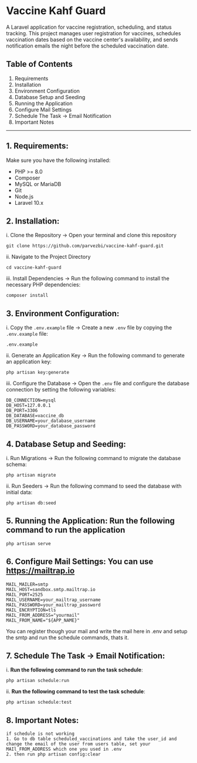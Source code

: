 # Vaccine Kahf Guard

A Laravel application for vaccine registration, scheduling, and status tracking. This project manages user registration for vaccines, schedules vaccination dates based on the vaccine center's availability, and sends notification emails the night before the scheduled vaccination date.

## Table of Contents

1. Requirements
2. Installation
3. Environment Configuration
4. Database Setup and Seeding
5. Running the Application
6. Configure Mail Settings
7. Schedule The Task -> Email Notification
8. Important Notes

---

## 1. **Requirements**:

Make sure you have the following installed:

- PHP >= 8.0
- Composer
- MySQL or MariaDB
- Git
- Node.js
- Laravel 10.x

## 2. **Installation**:

i. Clone the Repository -> Open your terminal and clone this repository

    git clone https://github.com/parvezbi/vaccine-kahf-guard.git


ii. Navigate to the Project Directory

    cd vaccine-kahf-guard

iii. Install Dependencies -> Run the following command to install the necessary PHP dependencies:

    composer install

## 3. **Environment Configuration**:

i. Copy the `.env.example` file -> Create a new `.env` file by copying the `.env.example` file:

    .env.example

ii. Generate an Application Key -> Run the following command to generate an application key:

    php artisan key:generate

iii. Configure the Database -> Open the `.env` file and configure the database connection by setting the following variables:

    DB_CONNECTION=mysql
    DB_HOST=127.0.0.1
    DB_PORT=3306
    DB_DATABASE=vaccine_db
    DB_USERNAME=your_database_username
    DB_PASSWORD=your_database_password
    

## 4. **Database Setup and Seeding**:

i. Run Migrations -> Run the following command to migrate the database schema:

    php artisan migrate

ii. Run Seeders -> Run the following command to seed the database with initial data:

    php artisan db:seed

## 5. **Running the Application**: Run the following command to run the application

    php artisan serve

## 6. **Configure Mail Settings**: You can use https://mailtrap.io

    MAIL_MAILER=smtp
    MAIL_HOST=sandbox.smtp.mailtrap.io
    MAIL_PORT=2525
    MAIL_USERNAME=your_mailtrap_username
    MAIL_PASSWORD=your_mailtrap_password
    MAIL_ENCRYPTION=tls
    MAIL_FROM_ADDRESS="yourmail"
    MAIL_FROM_NAME="${APP_NAME}"

   You can register though your mail and write the mail here in .env and setup the smtp and run the schedule commands, thats it.

## 7. **Schedule The Task -> Email Notification**:

i. **Run the following command to run the task schedule**:
    
    php artisan schedule:run

ii. **Run the following command to test the task schedule**:

    php artisan schedule:test

## 8. **Important Notes**:
	if schedule is not working
	1. Go to db table scheduled_vaccinations and take the user_id and change the email of the user from users table, set your MAIl_FROM_ADDRESS which one you used in .env
	2. then run php artisan config:clear
